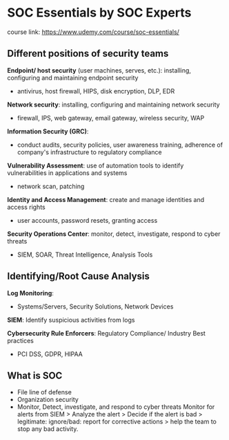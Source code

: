 # SOC Essentials by SOC Experts
course link: https://www.udemy.com/course/soc-essentials/

## Different positions of security teams
**Endpoint/ host security** (user machines, serves, etc.): installing, configuring and maintaining endpoint security
- antivirus, host firewall, HIPS, disk encryption, DLP, EDR

**Network security**: installing, configuring and maintaining network security
- firewall, IPS, web gateway, email gateway, wireless security, WAP

**Information Security (GRC)**:
- conduct audits, security policies, user awareness training, adherence of company's infrastructure to regulatory compliance

**Vulnerability Assessment**: use of automation tools to identify vulnerabilities in applications and systems
- network scan, patching

**Identity and Access Management**: create and manage identities and access rights
- user accounts, password resets, granting access

**Security Operations Center**: monitor, detect, investigate, respond to cyber threats
- SIEM, SOAR, Threat Intelligence, Analysis Tools

## Identifying/Root Cause Analysis
**Log Monitoring**: 
- Systems/Servers, Security Solutions, Network Devices

**SIEM**: Identify suspicious activities from logs

**Cybersecurity Rule Enforcers**:
Regulatory Compliance/ Industry Best practices
- PCI DSS, GDPR, HIPAA

## What is SOC
- File line of defense
- Organization security
- Monitor, Detect, investigate, and respond to cyber threats
Monitor for alerts from SIEM > Analyze the alert > Decide if the alert is bad > legitimate: ignore/bad: report for corrective actions > help the team to stop any bad activity.
